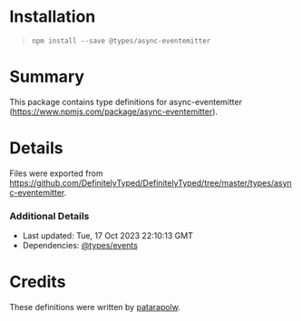 # Installation
> `npm install --save @types/async-eventemitter`

# Summary
This package contains type definitions for async-eventemitter (https://www.npmjs.com/package/async-eventemitter).

# Details
Files were exported from https://github.com/DefinitelyTyped/DefinitelyTyped/tree/master/types/async-eventemitter.

### Additional Details
 * Last updated: Tue, 17 Oct 2023 22:10:13 GMT
 * Dependencies: [@types/events](https://npmjs.com/package/@types/events)

# Credits
These definitions were written by [patarapolw](https://github.com/patarapolw).
